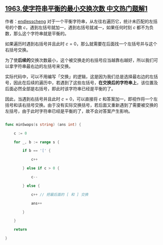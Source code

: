 ## [1963.使字符串平衡的最小交换次数 中文热门题解1](https://leetcode.cn/problems/minimum-number-of-swaps-to-make-the-string-balanced/solutions/100000/go-tan-xin-by-endlesscheng-7h9n)

作者：[endlesscheng](https://leetcode.cn/u/endlesscheng)
对于一个平衡字符串，从左往右遍历它，统计未匹配的左括号的个数 $c$，遇到左括号就加一，遇到右括号就减一，如果任何时刻 $c$ 都不为负数，那么这个字符串就是平衡的。

如果遍历时遇到右括号并且此时 $c=0$，那么就需要在后面找一个左括号并与这个右括号交换。

为了使**后续的**交换次数最小，这个被交换走的右括号应当越靠右越好，所以我们可以拿字符串最右边的左括号来交换。

实际代码中，可以不用编写「交换」的逻辑，这是因为我们总是选择最右边的左括号，因此在后续的遍历中，若遇到了这些左括号，**在交换后的字符串上**，该位置及后面必然全部是右括号，即此时该字符串已经是平衡的了。

因此，当遇到右括号并且此时 $c=0$，可以直接将 $c$ 和答案加一，即视作将一个左括号和该右括号交换。由于没有实际交换括号，若后面又重新遇到了需要被交换的左括号，由于此时字符串已经是平衡的了，故不会对答案产生影响。

```go
func minSwaps(s string) (ans int) {
	c := 0
	for _, b := range s {
		if b == '[' {
			c++
		} else if c > 0 {
			c--
		} else {
			c++ // 把最后面的 [ 和 ] 交换
			ans++
		}
	}
	return
}
```